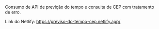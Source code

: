  

Consumo de API de previção do tempo e consulta de CEP com tratamento de erro.

Link do Netlify: https://previso-do-tempo-cep.netlify.app/
